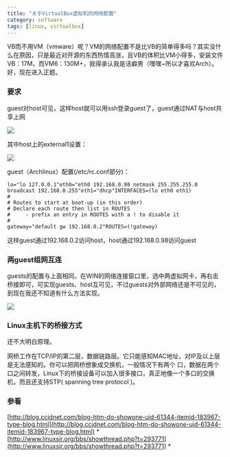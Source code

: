 ```yaml
---
title: "关于VirtualBox虚拟机的网络配置"
category: software
tags: [linux, virtualbox]
---
```


VB而不用VM（vmware）呢？VM的网络配置不是比VB的简单得多吗？其实没什么在原因，只是最近对开源的东西热情高涨，且VB的体积比VM小得多，安装文件VB：17M，而VM6：130M+，我得承认我是洁癖男（嘿嘿~所以才喜欢Arch）。好，现在进入正题。


### 要求 ###

guest对host可见，这样host就可以用ssh登录guest了，guest通过NAT与host共享上网

![](http://hiphotos.baidu.com/maxint/pic/item/76cabb8253200bb00df4d2ce.jpg)

其中host上的external1设置：

![](http://hiphotos.baidu.com/maxint/pic/item/d2da4918c58c0f1534fa41dd.jpg)

guest（Archlinux）配置(/etc/rc.conf部分)：

```
lo="lo 127.0.0.1"eth0="eth0 192.168.0.98 netmask 255.255.255.0 broadcast 192.168.0.255"eth1="dhcp"INTERFACES=(lo eth0 eth1)
#
# Routes to start at boot-up (in this order)
# Declare each route then list in ROUTES
#     - prefix an entry in ROUTES with a ! to disable it
#
gateway="default gw 192.168.0.2"ROUTES=(!gateway)
```

这样guest通过192.168.0.2访问host，host通过192.168.0.98访问guest


### 两guest组网互连 ###

guests的配置与上面相同，在WIN的网络连接窗口里，选中两虚拟网卡，再右击桥接即可，可实现guests、host互可见，不过guests对外部网络还是不可见的，到现在我还不知道有什么方法实现。

![](http://hiphotos.baidu.com/maxint/pic/item/65f789634ed2b7720e33fa6d.jpg)


### Linux主机下的桥接方式 ###

还不大明白原理。

网桥工作在TCP/IP的第二层，数据链路层。它只能感知MAC地址，对IP及以上层是无法感知的。你可以把网桥想象成交换机，一般情况下有两个 口，数据在两个口之间转发，Linux下的桥接设备可以加入很多接口，真正地像一个多口的交换机，而且还支持STP( spanning tree protocol )。


### 参看 ###
[http://blog.ccidnet.com/blog-htm-do-showone-uid-61344-itemid-183967-type-blog.html](http://blog.ccidnet.com/blog-htm-do-showone-uid-61344-itemid-183967-type-blog.html) *    
[http://www.linuxsir.org/bbs/showthread.php?t=293771](http://www.linuxsir.org/bbs/showthread.php?t=293771) *
